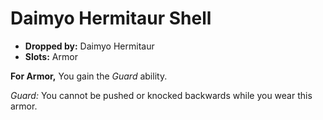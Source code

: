 
# Daimyo Hermitaur Shell

* **Dropped by:** Daimyo Hermitaur
* **Slots:** Armor

**For Armor,** You gain the *Guard* ability. 

*Guard:* You cannot be pushed or knocked backwards while you wear this armor.
